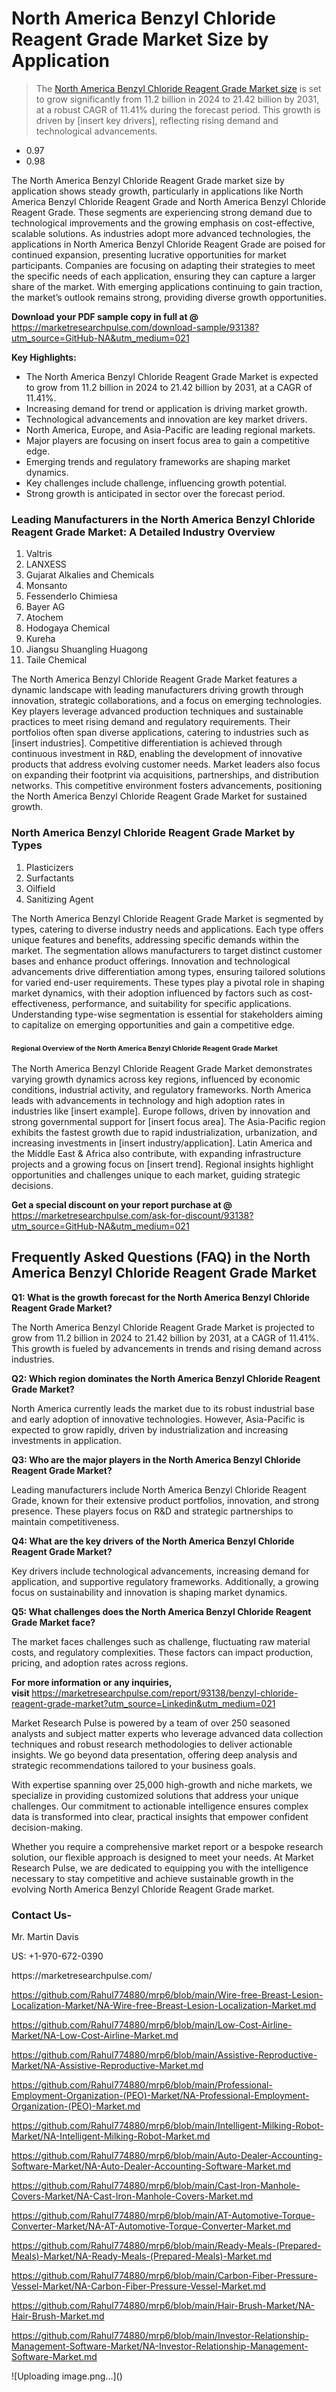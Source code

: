 <h1>North America Benzyl Chloride Reagent Grade Market&nbsp;Size by Application</h1><blockquote><p>The <a href="https://marketresearchpulse.com/download-sample/93138?utm_source=GitHub-NA&amp;utm_medium=021">North America Benzyl Chloride Reagent Grade Market size</a> is set to grow significantly from 11.2 billion in 2024 to 21.42 billion by 2031, at a robust CAGR of 11.41% during the forecast period. This growth is driven by [insert key drivers], reflecting rising demand and technological advancements.</p></blockquote><ul><li>0.97<li> 0.98</li></ul><p>The North America Benzyl Chloride Reagent Grade market size by application shows steady growth, particularly in applications like North America Benzyl Chloride Reagent Grade and North America Benzyl Chloride Reagent Grade. These segments are experiencing strong demand due to technological improvements and the growing emphasis on cost-effective, scalable solutions. As industries adopt more advanced technologies, the applications in North America Benzyl Chloride Reagent Grade are poised for continued expansion, presenting lucrative opportunities for market participants. Companies are focusing on adapting their strategies to meet the specific needs of each application, ensuring they can capture a larger share of the market. With emerging applications continuing to gain traction, the market’s outlook remains strong, providing diverse growth opportunities.</p><p><strong>Download your PDF sample copy in full at @ </strong><a href="https://marketresearchpulse.com/download-sample/93138?utm_source=GitHub-NA&amp;utm_medium=021">https://marketresearchpulse.com/download-sample/93138?utm_source=GitHub-NA&amp;utm_medium=021</a></p><p><strong>Key Highlights: </strong></p><ul><li>The North America Benzyl Chloride Reagent Grade Market is expected to grow from 11.2 billion in 2024 to 21.42 billion by 2031, at a CAGR of 11.41%.</li><li>Increasing demand for trend or application is driving market growth.</li><li>Technological advancements and innovation are key market drivers.</li><li>North America, Europe, and Asia-Pacific are leading regional markets.</li><li>Major players are focusing on insert focus area to gain a competitive edge.</li><li>Emerging trends and regulatory frameworks are shaping market dynamics.</li><li>Key challenges include challenge, influencing growth potential.</li><li>Strong growth is anticipated in sector over the forecast period.</li></ul><h3>Leading Manufacturers in the North America Benzyl Chloride Reagent Grade Market: A Detailed Industry Overview</h3><ol><li>Valtris</li><li>LANXESS</li><li>Gujarat Alkalies and Chemicals</li><li>Monsanto</li><li>Fessenderlo Chimiesa</li><li>Bayer AG</li><li>Atochem</li><li>Hodogaya Chemical</li><li>Kureha</li><li>Jiangsu Shuangling Huagong</li><li>Taile Chemical</li></ol><div class="flex max-w-full flex-col flex-grow"><div class="min-h-8 text-message flex w-full flex-col items-end gap-2 whitespace-normal break-words [.text-message+&amp;]:mt-5" dir="auto" data-message-author-role="assistant" data-message-id="fd8432e4-4910-450d-b182-61b7bfb0a01f" data-message-model-slug="gpt-4o"><div class="flex w-full flex-col gap-1 empty:hidden first:pt-[3px]"><div class="markdown prose w-full break-words dark:prose-invert light"><p>The North America Benzyl Chloride Reagent Grade Market features a dynamic landscape with leading manufacturers driving growth through innovation, strategic collaborations, and a focus on emerging technologies. Key players leverage advanced production techniques and sustainable practices to meet rising demand and regulatory requirements. Their portfolios often span diverse applications, catering to industries such as [insert industries]. Competitive differentiation is achieved through continuous investment in R&amp;D, enabling the development of innovative products that address evolving customer needs. Market leaders also focus on expanding their footprint via acquisitions, partnerships, and distribution networks. This competitive environment fosters advancements, positioning the North America Benzyl Chloride Reagent Grade Market for sustained growth.</p></div></div></div></div><h3>North America Benzyl Chloride Reagent Grade Market by Types</h3><ol><li>Plasticizers<li> Surfactants<li> Oilfield<li> Sanitizing Agent</li></ol><div class="flex max-w-full flex-col flex-grow"><div class="min-h-8 text-message flex w-full flex-col items-end gap-2 whitespace-normal break-words [.text-message+&amp;]:mt-5" dir="auto" data-message-author-role="assistant" data-message-id="084470be-0bb7-4664-bddf-5156b4f41249" data-message-model-slug="gpt-4o-mini"><div class="flex w-full flex-col gap-1 empty:hidden first:pt-[3px]"><div class="markdown prose w-full break-words dark:prose-invert light"><p>The North America Benzyl Chloride Reagent Grade Market is segmented by types, catering to diverse industry needs and applications. Each type offers unique features and benefits, addressing specific demands within the market. The segmentation allows manufacturers to target distinct customer bases and enhance product offerings. Innovation and technological advancements drive differentiation among types, ensuring tailored solutions for varied end-user requirements. These types play a pivotal role in shaping market dynamics, with their adoption influenced by factors such as cost-effectiveness, performance, and suitability for specific applications. Understanding type-wise segmentation is essential for stakeholders aiming to capitalize on emerging opportunities and gain a competitive edge.</p></div></div></div></div><h3><span style="font-size: 11px;">Regional Overview of the North America Benzyl Chloride Reagent Grade Market</span></h3><div class="flex max-w-full flex-col flex-grow"><div class="min-h-8 text-message flex w-full flex-col items-end gap-2 whitespace-normal break-words [.text-message+&amp;]:mt-5" dir="auto" data-message-author-role="assistant" data-message-id="e9038762-ce64-4e30-91c9-9bd413514231" data-message-model-slug="gpt-4o-mini"><div class="flex w-full flex-col gap-1 empty:hidden first:pt-[3px]"><div class="markdown prose w-full break-words dark:prose-invert light"><p>The North America Benzyl Chloride Reagent Grade Market demonstrates varying growth dynamics across key regions, influenced by economic conditions, industrial activity, and regulatory frameworks. North America leads with advancements in technology and high adoption rates in industries like [insert example]. Europe follows, driven by innovation and strong governmental support for [insert focus area]. The Asia-Pacific region exhibits the fastest growth due to rapid industrialization, urbanization, and increasing investments in [insert industry/application]. Latin America and the Middle East &amp; Africa also contribute, with expanding infrastructure projects and a growing focus on [insert trend]. Regional insights highlight opportunities and challenges unique to each market, guiding strategic decisions.</p></div></div></div></div><p><strong>Get a special discount on your report purchase at @ </strong><a href="https://marketresearchpulse.com/ask-for-discount/93138?utm_source=GitHub-NA&amp;utm_medium=021">https://marketresearchpulse.com/ask-for-discount/93138?utm_source=GitHub-NA&amp;utm_medium=021</a></p><h2>Frequently Asked Questions (FAQ) in the North America Benzyl Chloride Reagent Grade Market</h2><p><strong>Q1: What is the growth forecast for the North America Benzyl Chloride Reagent Grade Market?</strong></p><p>The North America Benzyl Chloride Reagent Grade Market is projected to grow from 11.2 billion in 2024 to 21.42 billion by 2031, at a CAGR of 11.41%. This growth is fueled by advancements in trends and rising demand across industries.</p><p><strong>Q2: Which region dominates the North America Benzyl Chloride Reagent Grade Market?</strong></p><p>North America currently leads the market due to its robust industrial base and early adoption of innovative technologies. However, Asia-Pacific is expected to grow rapidly, driven by industrialization and increasing investments in application.</p><p><strong>Q3: Who are the major players in the North America Benzyl Chloride Reagent Grade Market?</strong></p><p>Leading manufacturers include North America Benzyl Chloride Reagent Grade, known for their extensive product portfolios, innovation, and strong presence. These players focus on R&amp;D and strategic partnerships to maintain competitiveness.</p><p><strong>Q4: What are the key drivers of the North America Benzyl Chloride Reagent Grade Market?</strong></p><p>Key drivers include technological advancements, increasing demand for application, and supportive regulatory frameworks. Additionally, a growing focus on sustainability and innovation is shaping market dynamics.</p><p><strong>Q5: What challenges does the North America Benzyl Chloride Reagent Grade Market face?</strong></p><p>The market faces challenges such as challenge, fluctuating raw material costs, and regulatory complexities. These factors can impact production, pricing, and adoption rates across regions.</p><p><strong>For more information or any inquiries, visit&nbsp;</strong><a href="https://marketresearchpulse.com/report/93138/benzyl-chloride-reagent-grade-market?utm_source=Linkedin&utm_medium=021">https://marketresearchpulse.com/report/93138/benzyl-chloride-reagent-grade-market?utm_source=Linkedin&utm_medium=021</a></p><p>Market Research Pulse is powered by a team of over 250 seasoned analysts and subject matter experts who leverage advanced data collection techniques and robust research methodologies to deliver actionable insights. We go beyond data presentation, offering deep analysis and strategic recommendations tailored to your business goals.</p><p>With expertise spanning over 25,000 high-growth and niche markets, we specialize in providing customized solutions that address your unique challenges. Our commitment to actionable intelligence ensures complex data is transformed into clear, practical insights that empower confident decision-making.</p><p>Whether you require a comprehensive market report or a bespoke research solution, our flexible approach is designed to meet your needs. At Market Research Pulse, we are dedicated to equipping you with the intelligence necessary to stay competitive and achieve sustainable growth in the evolving North America Benzyl Chloride Reagent Grade market.</p><h3><strong>Contact Us-</strong></h3><p>Mr. Martin Davis</p><p>US: +1-970-672-0390</p><p>https://marketresearchpulse.com/</p><p><a href="https://github.com/Rahul774880/mrp6/blob/main/Wire-free-Breast-Lesion-Localization-Market/NA-Wire-free-Breast-Lesion-Localization-Market.md">https://github.com/Rahul774880/mrp6/blob/main/Wire-free-Breast-Lesion-Localization-Market/NA-Wire-free-Breast-Lesion-Localization-Market.md</a></p><p><a href="https://github.com/Rahul774880/mrp6/blob/main/Low-Cost-Airline-Market/NA-Low-Cost-Airline-Market.md">https://github.com/Rahul774880/mrp6/blob/main/Low-Cost-Airline-Market/NA-Low-Cost-Airline-Market.md</a></p><p><a href="https://github.com/Rahul774880/mrp6/blob/main/Assistive-Reproductive-Market/NA-Assistive-Reproductive-Market.md">https://github.com/Rahul774880/mrp6/blob/main/Assistive-Reproductive-Market/NA-Assistive-Reproductive-Market.md</a></p><p><a href="https://github.com/Rahul774880/mrp6/blob/main/Professional-Employment-Organization-(PEO)-Market/NA-Professional-Employment-Organization-(PEO)-Market.md">https://github.com/Rahul774880/mrp6/blob/main/Professional-Employment-Organization-(PEO)-Market/NA-Professional-Employment-Organization-(PEO)-Market.md</a></p><p><a href="https://github.com/Rahul774880/mrp6/blob/main/Intelligent-Milking-Robot-Market/NA-Intelligent-Milking-Robot-Market.md">https://github.com/Rahul774880/mrp6/blob/main/Intelligent-Milking-Robot-Market/NA-Intelligent-Milking-Robot-Market.md</a></p><p><a href="https://github.com/Rahul774880/mrp6/blob/main/Auto-Dealer-Accounting-Software-Market/NA-Auto-Dealer-Accounting-Software-Market.md">https://github.com/Rahul774880/mrp6/blob/main/Auto-Dealer-Accounting-Software-Market/NA-Auto-Dealer-Accounting-Software-Market.md</a></p><p><a href="https://github.com/Rahul774880/mrp6/blob/main/Cast-Iron-Manhole-Covers-Market/NA-Cast-Iron-Manhole-Covers-Market.md">https://github.com/Rahul774880/mrp6/blob/main/Cast-Iron-Manhole-Covers-Market/NA-Cast-Iron-Manhole-Covers-Market.md</a></p><p><a href="https://github.com/Rahul774880/mrp6/blob/main/AT-Automotive-Torque-Converter-Market/NA-AT-Automotive-Torque-Converter-Market.md">https://github.com/Rahul774880/mrp6/blob/main/AT-Automotive-Torque-Converter-Market/NA-AT-Automotive-Torque-Converter-Market.md</a></p><p><a href="https://github.com/Rahul774880/mrp6/blob/main/Ready-Meals-(Prepared-Meals)-Market/NA-Ready-Meals-(Prepared-Meals)-Market.md">https://github.com/Rahul774880/mrp6/blob/main/Ready-Meals-(Prepared-Meals)-Market/NA-Ready-Meals-(Prepared-Meals)-Market.md</a></p><p><a href="https://github.com/Rahul774880/mrp6/blob/main/Carbon-Fiber-Pressure-Vessel-Market/NA-Carbon-Fiber-Pressure-Vessel-Market.md">https://github.com/Rahul774880/mrp6/blob/main/Carbon-Fiber-Pressure-Vessel-Market/NA-Carbon-Fiber-Pressure-Vessel-Market.md</a></p><p><a href="https://github.com/Rahul774880/mrp6/blob/main/Hair-Brush-Market/NA-Hair-Brush-Market.md">https://github.com/Rahul774880/mrp6/blob/main/Hair-Brush-Market/NA-Hair-Brush-Market.md</a></p><p><a href="https://github.com/Rahul774880/mrp6/blob/main/Investor-Relationship-Management-Software-Market/NA-Investor-Relationship-Management-Software-Market.md">https://github.com/Rahul774880/mrp6/blob/main/Investor-Relationship-Management-Software-Market/NA-Investor-Relationship-Management-Software-Market.md</a></p>
![Uploading image.png…]()
